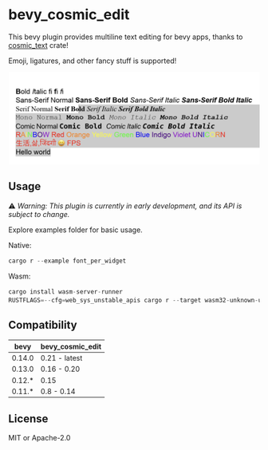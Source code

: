 # bevy_cosmic_edit

This bevy plugin provides multiline text editing for bevy apps, thanks to [cosmic_text](https://github.com/pop-os/cosmic-text) crate!

Emoji, ligatures, and other fancy stuff is supported!

![bevy_cosmic_edit](./bevy_cosmic_edit.png)

## Usage

⚠️ *Warning: This plugin is currently in early development, and its API is subject to change.*

Explore examples folder for basic usage.

Native:

```rust
cargo r --example font_per_widget
```

Wasm:

```rust
cargo install wasm-server-runner
RUSTFLAGS=--cfg=web_sys_unstable_apis cargo r --target wasm32-unknown-unknown --example basic_ui
```

## Compatibility

| bevy   | bevy_cosmic_edit |
| ------ | ---------------- |
| 0.14.0 | 0.21 - latest    |
| 0.13.0 | 0.16 - 0.20      |
| 0.12.* | 0.15             |
| 0.11.* | 0.8 - 0.14       |


## License

MIT or Apache-2.0
